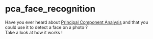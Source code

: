 # pca_face_recognition

Have you ever heard about [Principal Component Analysis](https://en.wikipedia.org/wiki/Principal_component_analysis) and that you could use it to detect a face on a photo ? <br>
Take a look at how it works !
